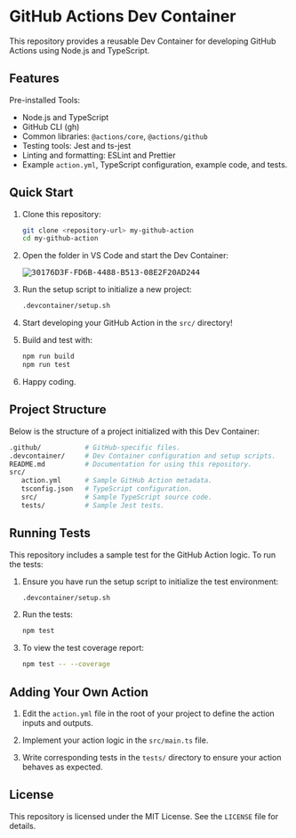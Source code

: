# GitHub Actions Dev Container

This repository provides a reusable Dev Container for developing GitHub Actions using Node.js and TypeScript.

## Features

Pre-installed Tools:
   * Node.js and TypeScript
   * GitHub CLI (gh)
   * Common libraries: `@actions/core`, `@actions/github`
   * Testing tools: Jest and ts-jest
   * Linting and formatting: ESLint and Prettier
   * Example `action.yml`, TypeScript configuration, example code, and tests.

## Quick Start

1. Clone this repository:
   ```bash
   git clone <repository-url> my-github-action
   cd my-github-action
   ```

2. Open the folder in VS Code and start the Dev Container:

   <kbd>![30176D3F-FD6B-4488-B513-08E2F20AD244](https://github.com/user-attachments/assets/3546cba9-61b6-4534-9313-37a8a3c877a8)</kbd>
   
3. Run the setup script to initialize a new project:
   ```bash
   .devcontainer/setup.sh
   ```

4. Start developing your GitHub Action in the `src/` directory!

5. Build and test with:
   ```bash
   npm run build
   npm run test
   ```

6. Happy coding.

## Project Structure

Below is the structure of a project initialized with this Dev Container:

```bash
.github/           # GitHub-specific files.
.devcontainer/     # Dev Container configuration and setup scripts.
README.md          # Documentation for using this repository.
src/
   action.yml      # Sample GitHub Action metadata.
   tsconfig.json   # TypeScript configuration.
   src/            # Sample TypeScript source code.
   tests/          # Sample Jest tests.
```

## Running Tests

This repository includes a sample test for the GitHub Action logic. To run the tests:

1. Ensure you have run the setup script to initialize the test environment:
   ```bash
   .devcontainer/setup.sh
   ```

2. Run the tests:
   ```bash
   npm test
   ```

3. To view the test coverage report:
   ```bash
   npm test -- --coverage
   ```

## Adding Your Own Action

1. Edit the `action.yml` file in the root of your project to define the action inputs and outputs.

2. Implement your action logic in the `src/main.ts` file.

3. Write corresponding tests in the `tests/` directory to ensure your action behaves as expected.

## License

This repository is licensed under the MIT License. See the `LICENSE` file for details.

